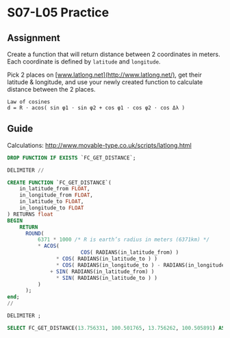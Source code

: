 # S07-L05 Practice

## Assignment

Create a function that will return distance between 2 coordinates in meters. Each coordinate is defined by `latitude` and `longitude`.

Pick 2 places on [www.latlong.net](http://www.latlong.net/), get their latitude & longitude, and use your newly created function to calculate distance between the 2 places.

```
Law of cosines
d = R ⋅ acos( sin φ1 ⋅ sin φ2 + cos φ1 ⋅ cos φ2 ⋅ cos Δλ )
```

## Guide

Calculations: http://www.movable-type.co.uk/scripts/latlong.html

```sql
DROP FUNCTION IF EXISTS `FC_GET_DISTANCE`;

DELIMITER //

CREATE FUNCTION `FC_GET_DISTANCE`(
	in_latitude_from FLOAT,
	in_longitude_from FLOAT,
	in_latitude_to FLOAT,
	in_longitude_to FLOAT
) RETURNS float
BEGIN
	RETURN
      ROUND(
	      6371 * 1000 /* R is earth’s radius in meters (6371km) */
	      * ACOS(
						COS( RADIANS(in_latitude_from) )
		      	* COS( RADIANS(in_latitude_to ) )
		      	* COS( RADIANS(in_longitude_to ) - RADIANS(in_longitude_from) )
		      + SIN( RADIANS(in_latitude_from) )
		      	* SIN( RADIANS(in_latitude_to ) )
	      )
      );
end;
//

DELIMITER ;

SELECT FC_GET_DISTANCE(13.756331, 100.501765, 13.756262, 100.505891) AS distance_in_meters;
```
